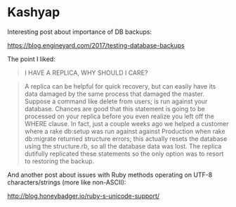 Kashyap
=======


Interesting post about importance of DB backups:

https://blog.engineyard.com/2017/testing-database-backups

The point I liked:

> I HAVE A REPLICA, WHY SHOULD I CARE?

> A replica can be helpful for quick recovery, but can easily have its
data damaged by the same process that damaged the master. Suppose a
command like delete from users; is run against your database. Chances
are good that this statement is going to be processed on your replica
before you even realize you left off the WHERE clause.
In fact, just a couple weeks ago we helped a customer where a rake
db:setup was run against against Production when rake db:migrate
returned structure errors; this actually resets the database using the
structure.rb, so all the database data was lost. The replica dutifully
replicated these statements so the only option was to resort to
restoring the backup.


And another post about issues with Ruby methods operating on UTF-8
characters/strings (more like non-ASCII):

http://blog.honeybadger.io/ruby-s-unicode-support/
